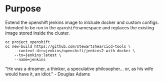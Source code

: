 # Purpose
Extend the openshift jenkins image to inlclude docker and custom configs. 
Intended to be run in the `openshift`namespace and replaces the existing 
image stored inside the cluster. 

```
oc project openshift
oc new-build https://github.com/stewartshea/cicd-tools \
    --context-dir=jenkins/openshift/jenkins2-with-docker \
    --to=jenkins:latest \
    --name=jenkins
```





"He was a dreamer, a thinker, a speculative philosopher... or, as his wife would have it, an idiot." - Douglas Adams
